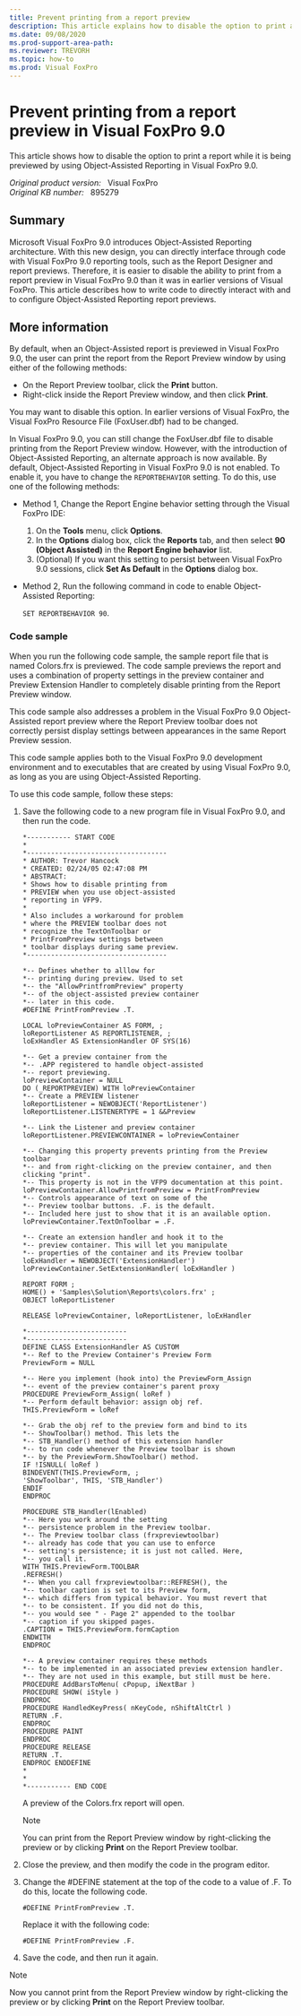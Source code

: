 ```yaml
---
title: Prevent printing from a report preview
description: This article explains how to disable the option to print a report while it is being previewed by using Object-Assisted Reporting in Visual FoxPro 9.0.
ms.date: 09/08/2020
ms.prod-support-area-path: 
ms.reviewer: TREVORH
ms.topic: how-to
ms.prod: Visual FoxPro
---
```

# Prevent printing from a report preview in Visual FoxPro 9.0

This article shows how to disable the option to print a report while it is being previewed by using Object-Assisted Reporting in Visual FoxPro 9.0.

_Original product version:_ &nbsp; Visual FoxPro  
_Original KB number:_ &nbsp; 895279

## Summary

Microsoft Visual FoxPro 9.0 introduces Object-Assisted Reporting architecture. With this new design, you can directly interface through code with Visual FoxPro 9.0 reporting tools, such as the Report Designer and report previews. Therefore, it is easier to disable the ability to print from a report preview in Visual FoxPro 9.0 than it was in earlier versions of Visual FoxPro. This article describes how to write code to directly interact with and to configure Object-Assisted Reporting report previews.

## More information

By default, when an Object-Assisted report is previewed in Visual FoxPro 9.0, the user can print the report from the Report Preview window by using either of the following methods:

- On the Report Preview toolbar, click the **Print** button.
- Right-click inside the Report Preview window, and then click **Print**.

You may want to disable this option. In earlier versions of Visual FoxPro, the Visual FoxPro Resource File (FoxUser.dbf) had to be changed.

In Visual FoxPro 9.0, you can still change the FoxUser.dbf file to disable printing from the Report Preview window. However, with the introduction of Object-Assisted Reporting, an alternate approach is now available. By default, Object-Assisted Reporting in Visual FoxPro 9.0 is not enabled. To enable it, you have to change the `REPORTBEHAVIOR` setting. To do this, use one of the following methods:

- Method 1, Change the Report Engine behavior setting through the Visual FoxPro IDE:
  1. On the **Tools** menu, click **Options**.
  2. In the **Options** dialog box, click the **Reports** tab, and then select **90 (Object Assisted)** in the **Report Engine behavior** list.
  3. (Optional) If you want this setting to persist between Visual FoxPro 9.0 sessions, click **Set As Default** in the **Options** dialog box.
  
- Method 2, Run the following command in code to enable Object-Assisted Reporting:
  
    `SET REPORTBEHAVIOR 90`.

### Code sample

When you run the following code sample, the sample report file that is named Colors.frx is previewed. The code sample previews the report and uses a combination of property settings in the preview container and Preview Extension Handler to completely disable printing from the Report Preview window.

This code sample also addresses a problem in the Visual FoxPro 9.0 Object-Assisted report preview where the Report Preview toolbar does not correctly persist display settings between appearances in the same Report Preview session.

This code sample applies both to the Visual FoxPro 9.0 development environment and to executables that are created by using Visual FoxPro 9.0, as long as you are using Object-Assisted Reporting.

To use this code sample, follow these steps:

1. Save the following code to a new program file in Visual FoxPro 9.0, and then run the code.

    ```console
    *----------- START CODE
    *
    *-----------------------------------
    * AUTHOR: Trevor Hancock
    * CREATED: 02/24/05 02:47:08 PM
    * ABSTRACT:
    * Shows how to disable printing from
    * PREVIEW when you use object-assisted
    * reporting in VFP9.
    *
    * Also includes a workaround for problem
    * where the PREVIEW toolbar does not
    * recognize the TextOnToolbar or
    * PrintFromPreview settings between
    * toolbar displays during same preview.
    *-----------------------------------
  
    *-- Defines whether to alllow for
    *-- printing during preview. Used to set
    *-- the "AllowPrintfromPreview" property
    *-- of the object-assisted preview container
    *-- later in this code.
    #DEFINE PrintFromPreview .T.
  
    LOCAL loPreviewContainer AS FORM, ;
    loReportListener AS REPORTLISTENER, ;
    loExHandler AS ExtensionHandler OF SYS(16)

    *-- Get a preview container from the
    *-- .APP registered to handle object-assisted
    *-- report previewing.
    loPreviewContainer = NULL
    DO (_REPORTPREVIEW) WITH loPreviewContainer
    *-- Create a PREVIEW listener
    loReportListener = NEWOBJECT('ReportListener')
    loReportListener.LISTENERTYPE = 1 &&Preview
  
    *-- Link the Listener and preview container
    loReportListener.PREVIEWCONTAINER = loPreviewContainer
  
    *-- Changing this property prevents printing from the Preview toolbar
    *-- and from right-clicking on the preview container, and then clicking "print".
    *-- This property is not in the VFP9 documentation at this point.
    loPreviewContainer.AllowPrintfromPreview = PrintFromPreview
    *-- Controls appearance of text on some of the
    *-- Preview toolbar buttons. .F. is the default.
    *-- Included here just to show that it is an available option.
    loPreviewContainer.TextOnToolbar = .F.
  
    *-- Create an extension handler and hook it to the
    *-- preview container. This will let you manipulate
    *-- properties of the container and its Preview toolbar
    loExHandler = NEWOBJECT('ExtensionHandler')
    loPreviewContainer.SetExtensionHandler( loExHandler )
  
    REPORT FORM ;
    HOME() + 'Samples\Solution\Reports\colors.frx' ;
    OBJECT loReportListener
  
    RELEASE loPreviewContainer, loReportListener, loExHandler
  
    *-------------------------
    *-------------------------
    DEFINE CLASS ExtensionHandler AS CUSTOM
    *-- Ref to the Preview Container's Preview Form
    PreviewForm = NULL
  
    *-- Here you implement (hook into) the PreviewForm_Assign
    *-- event of the preview container's parent proxy
    PROCEDURE PreviewForm_Assign( loRef )
    *-- Perform default behavior: assign obj ref.
    THIS.PreviewForm = loRef
  
    *-- Grab the obj ref to the preview form and bind to its
    *-- ShowToolbar() method. This lets the
    *-- STB_Handler() method of this extension handler
    *-- to run code whenever the Preview toolbar is shown
    *-- by the PreviewForm.ShowToolbar() method.
    IF !ISNULL( loRef )
    BINDEVENT(THIS.PreviewForm, ;
    'ShowToolbar', THIS, 'STB_Handler')
    ENDIF
    ENDPROC
  
    PROCEDURE STB_Handler(lEnabled)
    *-- Here you work around the setting
    *-- persistence problem in the Preview toolbar. 
    *-- The Preview toolbar class (frxpreviewtoolbar)
    *-- already has code that you can use to enforce
    *-- setting's persistence; it is just not called. Here,
    *-- you call it.
    WITH THIS.PreviewForm.TOOLBAR
    .REFRESH()
    *-- When you call frxpreviewtoolbar::REFRESH(), the
    *-- toolbar caption is set to its Preview form,
    *-- which differs from typical behavior. You must revert that
    *-- to be consistent. If you did not do this,
    *-- you would see " - Page 2" appended to the toolbar
    *-- caption if you skipped pages.
    .CAPTION = THIS.PreviewForm.formCaption
    ENDWITH
    ENDPROC
  
    *-- A preview container requires these methods
    *-- to be implemented in an associated preview extension handler.
    *-- They are not used in this example, but still must be here.
    PROCEDURE AddBarsToMenu( cPopup, iNextBar )
    PROCEDURE SHOW( iStyle )
    ENDPROC
    PROCEDURE HandledKeyPress( nKeyCode, nShiftAltCtrl )
    RETURN .F.
    ENDPROC
    PROCEDURE PAINT
    ENDPROC
    PROCEDURE RELEASE
    RETURN .T.
    ENDPROC ENDDEFINE
    *
    *
    *----------- END CODE
    ```
  
    A preview of the Colors.frx report will open.

    > [!NOTE]
    > You can print from the Report Preview window by right-clicking the preview or by clicking **Print** on the Report Preview toolbar.

2. Close the preview, and then modify the code in the program editor.
3. Change the #DEFINE statement at the top of the code to a value of .F. To do this, locate the following code.

    ```console
    #DEFINE PrintFromPreview .T.
    ```
  
    Replace it with the following code:
  
    ```console
    #DEFINE PrintFromPreview .F.
    ```

4. Save the code, and then run it again.

> [!NOTE]
> Now you cannot print from the Report Preview window by right-clicking the preview or by clicking **Print** on the Report Preview toolbar.
